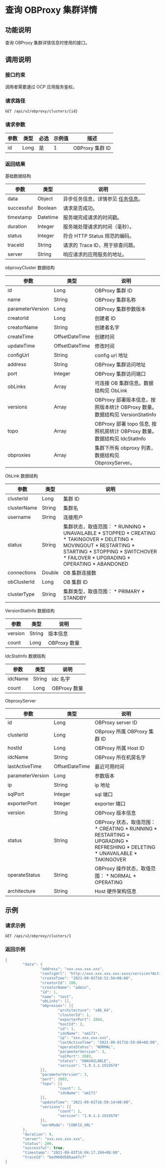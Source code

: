 查询 OBProxy 集群详情
====================================



功能说明
-------------------------

查询 OBProxy 集群详情信息时使用的接口。

调用说明
-------------------------

### 接口约束

调用者需要通过 OCP 应用服务鉴权。

### 请求路径

`GET /api/v2/obproxy/clusters/{id}`

### 请求参数



| 参数 |  类型  | 必选 | 示例值 |      描述       |
|----|------|----|-----|---------------|
| id | Long | 是  | 1   | OBProxy 集群 ID |



### 返回结果

基础数据结构


|     参数     |    类型    |                                说明                                |
|------------|----------|------------------------------------------------------------------|
| data       | Object   | 异步任务信息，详情参见 [任务信息](../1500.api-appendix/100.task-information.md)。 |
| successful | Boolean  | 请求是否成功。                                                          |
| timestamp  | Datetime | 服务端完成请求的时间戳。                                                     |
| duration   | Integer  | 服务端处理请求的时间（毫秒）。                                                  |
| status     | Integer  | 符合 HTTP Status 规范的编码。                                            |
| traceId    | String   | 请求的 Trace ID，用于排查问题。                                             |
| server     | String   | 响应请求的应用服务的地址。                                                    |



obproxyCluster 数据结构


|        参数        |       类型       |                           说明                            |
|------------------|----------------|---------------------------------------------------------|
| id               | Long           | OBProxy 集群 ID                                           |
| name             | String         | OBProxy 集群名称                                            |
| parameterVersion | Long           | OBProxy 集群参数版本                                          |
| creatorId        | Long           | 创建者 ID                                                  |
| creatorName      | String         | 创建者名字                                                   |
| createTime       | OffsetDateTime | 创建时间                                                    |
| updateTime       | OffsetDateTime | 修改时间                                                    |
| configUrl        | String         | config url 地址                                           |
| address          | String         | OBProxy 集群访问地址                                          |
| port             | Integer        | OBProxy 集群访问端口                                          |
| obLinks          | Array          | 可连接 OB 集群信息。数据结构见 ObLink                                |
| versions         | Array          | OBProxy 部署版本信息，按照版本统计 OBProxy 数量。数据结构见 VersionStatInfo  |
| topo             | Array          | OBProxy 部署 topo 信息, 按照机房统计 OBProxy 数量。数据结构见 IdcStatInfo |
| obproxies        | Array          | 集群下所有 obproxy 列表，数据结构见 ObproxyServer。                   |



ObLink 数据结构


|     参数      |   类型   |                                                                                                                                                                                                                                                                                                                                                                                                                                                                                   说明                                                                                                                                                                                                                                                                                                                                                                                                                                                                                   |
|-------------|--------|------------------------------------------------------------------------------------------------------------------------------------------------------------------------------------------------------------------------------------------------------------------------------------------------------------------------------------------------------------------------------------------------------------------------------------------------------------------------------------------------------------------------------------------------------------------------------------------------------------------------------------------------------------------------------------------------------------------------------------------------------------------------------------------------------------------------------------------------------------------------------------------------------------------------------------------------------------------------|
| clusterId   | Long   | 集群 ID                                                                                                                                                                                                                                                                                                                                                                                                                                                                                                                                                                                                                                                                                                                                                                                                                                                                                                                                                                  |
| clusterName | String | 集群名                                                                                                                                                                                                                                                                                                                                                                                                                                                                                                                                                                                                                                                                                                                                                                                                                                                                                                                                                                    |
| username    | String | 连接用户                                                                                                                                                                                                                                                                                                                                                                                                                                                                                                                                                                                                                                                                                                                                                                                                                                                                                                                                                                   |
| status      | String | 集群状态，取值范围： * RUNNING   * UNAVAILABLE    <!-- --> * STOPPED   * CREATING    <!-- --> * TAKINGOVER   * DELETING    <!-- --> * MOVINGOUT   * RESTARTING    <!-- --> * STARTING   * STOPPING    <!-- --> * SWITCHOVER   * FAILOVER    <!-- --> * UPGRADING   * OPERATING    <!-- --> * ABANDONED    |
| connections | Double | OB 集群连接数                                                                                                                                                                                                                                                                                                                                                                                                                                                                                                                                                                                                                                                                                                                                                                                                                                                                                                                                                               |
| obClusterId | Long   | OB 集群 ID                                                                                                                                                                                                                                                                                                                                                                                                                                                                                                                                                                                                                                                                                                                                                                                                                                                                                                                                                               |
| clusterType | String | 集群类型，取值范围： * PRIMARY   * STANDBY                                                                                                                                                                                                                                                                                                                                                                                                                                                                                                                                                                                                                                                                                                                                                                                                                                    |



VersionStatInfo 数据结构


|   参数    |   类型   |     说明     |
|---------|--------|------------|
| version | String | 版本信息       |
| count   | Long   | OBProxy 数量 |



IdcStatInfo 数据结构


|   参数    |   类型   |     说明     |
|---------|--------|------------|
| idcName | String | idc 名字     |
| count   | Long   | OBProxy 数量 |



ObproxyServer


|        参数        |       类型       |                                                                                                                                                                                                                                                              说明                                                                                                                                                                                                                                                              |
|------------------|----------------|------------------------------------------------------------------------------------------------------------------------------------------------------------------------------------------------------------------------------------------------------------------------------------------------------------------------------------------------------------------------------------------------------------------------------------------------------------------------------------------------------------------------------|
| id               | Long           | OBProxy server ID                                                                                                                                                                                                                                                                                                                                                                                                                                                                                                            |
| clusterId        | Long           | OBproxy 所属 OBProxy 集群 ID                                                                                                                                                                                                                                                                                                                                                                                                                                                                                                     |
| hostId           | Long           | OBProxy 所属 Host ID                                                                                                                                                                                                                                                                                                                                                                                                                                                                                                           |
| idcName          | String         | OBProxy 所在机房名字                                                                                                                                                                                                                                                                                                                                                                                                                                                                                                               |
| lastActiveTime   | OffsetDateTime | 最近可用时间                                                                                                                                                                                                                                                                                                                                                                                                                                                                                                                       |
| parameterVersion | Long           | 参数版本                                                                                                                                                                                                                                                                                                                                                                                                                                                                                                                         |
| ip               | String         | ip 地址                                                                                                                                                                                                                                                                                                                                                                                                                                                                                                                        |
| sqlPort          | Integer        | sql 端口                                                                                                                                                                                                                                                                                                                                                                                                                                                                                                                       |
| exporterPort     | Integer        | exporter 端口                                                                                                                                                                                                                                                                                                                                                                                                                                                                                                                  |
| version          | String         | OBProxy 版本信息                                                                                                                                                                                                                                                                                                                                                                                                                                                                                                                 |
| status           | String         | OBProxy 状态，取值范围： * CREATING   * RUNNING    <!-- --> * RESTARTING   * UPGRADING    <!-- --> * REFRESHING   * DELETING    <!-- --> * UNAVAILABLE   * TAKINGOVER    |
| operateStatus    | String         | OBProxy 操作状态，取值范围： * NORMAL   * OPERATING                                                                                                                                                                                                                                                                                                                                                                                 |
| architecture     | String         | Host 硬件架构信息                                                                                                                                                                                                                                                                                                                                                                                                                                                                                                                  |



示例
-----------------------

### 请求示例

`GET /api/v2/obproxy/clusters/1`

### 返回示例

```java
{
        "data": {
                "address": "xxx.xxx.xxx.xxx",
                "configUrl": "http://xxx.xxx.xxx.xxx:xxxx/services?Action=GetObProxyConfig&User_ID=alibaba&UID=admin&ObproxyClusterName=test",
                "createTime": "2021-09-01T16:52:56+08:00",
                "creatorId": 100,
                "creatorName": "admin",
                "id": 1,
                "name": "test",
                "obLinks": [],
                "obproxies": [{
                        "architecture": "x86_64",
                        "clusterId": 1,
                        "exporterPort": 2884,
                        "hostId": 2,
                        "id": 1,
                        "idcName": "am171",
                        "ip": "xxx.xxx.xxx.xxx",
                        "lastActiveTime": "2021-09-01T16:59:06+08:00",
                        "operateStatus": "NORMAL",
                        "parameterVersion": 3,
                        "sqlPort": 2883,
                        "status": "UNAVAILABLE",
                        "version": "1.9.1.1-1919579"
                }],
                "parameterVersion": 3,
                "port": 2883,
                "topo": [{
                        "count": 1,
                        "idcName": "am171"
                }],
                "updateTime": "2021-09-01T16:59:14+08:00",
                "versions": [{
                        "count": 1,
                        "version": "1.9.1.1-1919579"
                }],
                "workMode": "CONFIG_URL"
        },
        "duration": 9,
        "server": "xxx.xxx.xxx.xxx",
        "status": 200,
        "successful": true,
        "timestamp": "2021-09-03T16:04:17.284+08:00",
        "traceId": "bed960d58baa47c7"
}
```
